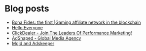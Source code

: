 # Blog posts
<!-- BLOG-POST-LIST:START -->
- [Bona Fides: the first |Gaming affiliate network in the blockchain](https://afflift.com/f/threads/bona-fides-the-first-gaming-affiliate-network-in-the-blockchain.9978/)
- [Hello Everyone](https://afflift.com/f/threads/hello-everyone.9974/)
- [ClickDealer - Join The Leaders Of Performance Marketing!](https://afflift.com/f/threads/clickdealer-join-the-leaders-of-performance-marketing.2440/)
- [AdShaped - Global Media Agency](https://afflift.com/f/threads/adshaped-global-media-agency.7136/)
- [Mgid and Adskeeper](https://afflift.com/f/threads/mgid-and-adskeeper.9977/)
<!-- BLOG-POST-LIST:END -->
